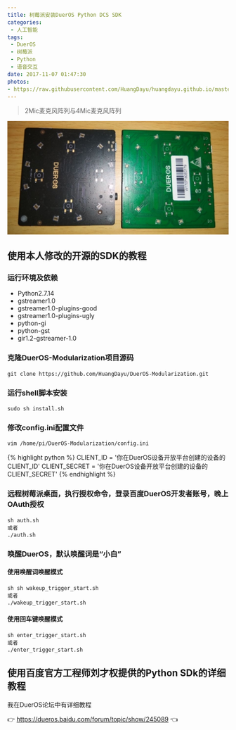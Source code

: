 ```yaml
---
title: 树莓派安装DuerOS Python DCS SDK
categories:
 - 人工智能
tags:
 - DuerOS
 - 树莓派
 - Python
 - 语音交互
date: 2017-11-07 01:47:30
photos:
- https://raw.githubusercontent.com/HuangDayu/huangdayu.github.io/master/assets/private/images/image-36.jpg
---
```


> 2Mic麦克风阵列与4Mic麦克风阵列

![HC-SR501](https://raw.githubusercontent.com/HuangDayu/huangdayu.github.io/master/assets/private/images/image-37.png)

## 使用本人修改的开源的SDK的教程

### 运行环境及依赖
* Python2.7.14
* gstreamer1.0
* gstreamer1.0-plugins-good
* gstreamer1.0-plugins-ugly
* python-gi
* python-gst
* gir1.2-gstreamer-1.0

<!-- more -->

### 克隆DuerOS-Modularization项目源码
```shell
git clone https://github.com/HuangDayu/DuerOS-Modularization.git
```

### 运行shell脚本安装
```shell
sudo sh install.sh
```

### 修改config.ini配置文件
```shell
vim /home/pi/DuerOS-Modularization/config.ini
```

<!-- 内嵌标签 -->
{% highlight python %}
CLIENT_ID = '你在DuerOS设备开放平台创建的设备的CLIENT_ID'
CLIENT_SECRET = '你在DuerOS设备开放平台创建的设备的CLIENT_SECRET'
{% endhighlight %}

### 远程树莓派桌面，执行授权命令，登录百度DuerOS开发者账号，晚上OAuth授权
```shell
sh auth.sh
或者
./auth.sh
```

### 唤醒DuerOS，默认唤醒词是“小白”

#### 使用唤醒词唤醒模式
```shell
sh sh wakeup_trigger_start.sh 
或者 
./wakeup_trigger_start.sh
```

#### 使用回车键唤醒模式
```shell
sh enter_trigger_start.sh 
或者 
./enter_trigger_start.sh
```

## 使用百度官方工程师刘才权提供的Python SDk的详细教程

我在DuerOS论坛中有详细教程

 :point_right: <https://dueros.baidu.com/forum/topic/show/245089> :point_left:
